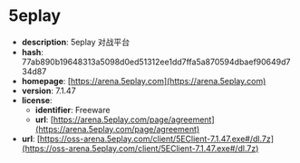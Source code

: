 # 5eplay

- **description**: 5eplay 对战平台
- **hash**: 77ab890b19648313a5098d0ed51312ee1dd7ffa5a870594dbaef90649d734d87
- **homepage**: [https://arena.5eplay.com](https://arena.5eplay.com)
- **version**: 7.1.47
- **license**:
  - **identifier**: Freeware
  - **url**: [https://arena.5eplay.com/page/agreement](https://arena.5eplay.com/page/agreement)
- **url**: [https://oss-arena.5eplay.com/client/5EClient-7.1.47.exe#/dl.7z](https://oss-arena.5eplay.com/client/5EClient-7.1.47.exe#/dl.7z)


